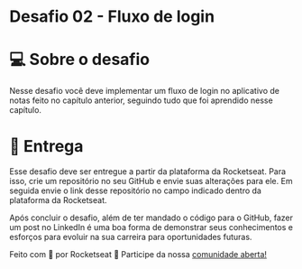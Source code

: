 # Desafio 02 - Fluxo de login

# 💻 Sobre o desafio

Nesse desafio você deve implementar um fluxo de login no aplicativo de notas feito no capítulo anterior, seguindo tudo que foi aprendido nesse capítulo.

# 📅 Entrega

Esse desafio deve ser entregue a partir da plataforma da Rocketseat. 
Para isso, crie um repositório no seu GitHub e envie suas alterações para ele. Em seguida envie o link desse repositório no campo indicado dentro da plataforma da Rocketseat. 

Após concluir o desafio, além de ter mandado o código para o GitHub, fazer um post no LinkedIn é uma boa forma de demonstrar seus conhecimentos e esforços para evoluir na sua carreira para oportunidades futuras.

Feito com 💜 por Rocketseat 👋 Participe da nossa [comunidade aberta!](https://discord.gg/pUU3CG4Z)